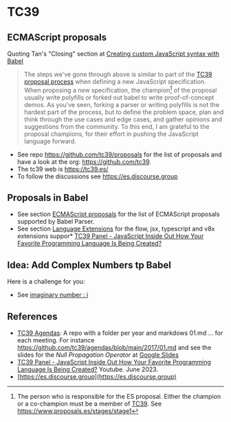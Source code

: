 # TC39

## ECMAScript proposals  

Quoting Tan's "Closing" section at [Creating custom JavaScript syntax with Babel](https://lihautan.com/creating-custom-javascript-syntax-with-babel#closing-note)

> The steps we've gone through above is similar to part of the [TC39 proposal process](https://github.com/tc39/proposals) when defining a new JavaScript specification. 
> When proposing a new specification, the champion[^champion] of the proposal usually write polyfills or forked out babel to write proof-of-concept demos. As you've seen, forking a parser or writing polyfills is not the hardest part of the process, but to define the problem space, plan and think through the use cases and edge cases, and gather opinions and suggestions from the community. To this end, I am grateful to the proposal champions, for their effort in pushing the JavaScript language forward. 


[^champion]: The person who is responsible for the ES proposal. Either the champion or a co-champion must be a member of [TC39](https://tc39.es/). See https://www.proposals.es/stages/stage1

- See repo https://github.com/tc39/proposals for the list of proposals and have a look at the org: https://github.com/tc39.
- The tc39 web is https://tc39.es/
- To follow the discussions see https://es.discourse.group

## Proposals in Babel

- See section [ECMAScript proposals](https://babeljs.io/docs/babel-parser#ecmascript-proposals) for the list of ECMAScript proposals supported by Babel Parser.
- See section [Language Extensions](https://babeljs.io/docs/babel-parser#language-extensions) for the flow, jsx, typescript and v8x extensions suppor* [TC39 Panel - JavaScript Inside Out How Your Favorite Programming Language Is Being Created?](https://youtu.be/Z8ymDfc0iAA?si=7pbLylFFy5eKk_Yk)

## Idea: Add Complex Numbers tp Babel

Here is a challenge for you:

* See [imaginary number : i](https://es.discourse.group/t/imaginary-number-i/1032)

## References

* [TC39 Agendas](https://github.com/tc39/agendas): A repo with a folder per year and markdows 01.md ... for each meeting. For instance https://github.com/tc39/agendas/blob/main/2017/01.md and see the slides for the *Null Propagation Operator* at [Google Slides](https://docs.google.com/presentation/d/11O_wIBBbZgE1bMVRJI8kGnmC6dWCBOwutbN9SWOK0fU/view#slide=id.p)
* [TC39 Panel - JavaScript Inside Out How Your Favorite Programming Language Is Being Created?](https://youtu.be/Z8ymDfc0iAA?si=7pbLylFFy5eKk_Yk) Youtube. June 2023.
* [https://es.discourse.group](https://es.discourse.group)
